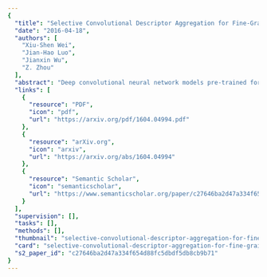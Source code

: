 ```yaml
---
{
  "title": "Selective Convolutional Descriptor Aggregation for Fine-Grained Image Retrieval",
  "date": "2016-04-18",
  "authors": [
    "Xiu-Shen Wei",
    "Jian-Hao Luo",
    "Jianxin Wu",
    "Z. Zhou"
  ],
  "abstract": "Deep convolutional neural network models pre-trained for the ImageNet classification task have been successfully adopted to tasks in other domains, such as texture description and object proposal generation, but these tasks require annotations for images in the new domain. In this paper, we focus on a novel and challenging task in the pure unsupervised setting: fine-grained image retrieval. Even with image labels, fine-grained images are difficult to classify, letting alone the unsupervised retrieval task. We propose the selective convolutional descriptor aggregation (SCDA) method. The SCDA first localizes the main object in fine-grained images, a step that discards the noisy background and keeps useful deep descriptors. The selected descriptors are then aggregated and the dimensionality is reduced into a short feature vector using the best practices we found. The SCDA is unsupervised, using no image label or bounding box annotation. Experiments on six fine-grained data sets confirm the effectiveness of the SCDA for fine-grained image retrieval. Besides, visualization of the SCDA features shows that they correspond to visual attributes (even subtle ones), which might explain SCDA’s high-mean average precision in fine-grained retrieval. Moreover, on general image retrieval data sets, the SCDA achieves comparable retrieval results with the state-of-the-art general image retrieval approaches.",
  "links": [
    {
      "resource": "PDF",
      "icon": "pdf",
      "url": "https://arxiv.org/pdf/1604.04994.pdf"
    },
    {
      "resource": "arXiv.org",
      "icon": "arxiv",
      "url": "https://arxiv.org/abs/1604.04994"
    },
    {
      "resource": "Semantic Scholar",
      "icon": "semanticscholar",
      "url": "https://www.semanticscholar.org/paper/c27646ba2d47a334f654d88fc5dbdf5db8cb9b71"
    }
  ],
  "supervision": [],
  "tasks": [],
  "methods": [],
  "thumbnail": "selective-convolutional-descriptor-aggregation-for-fine-grained-image-retrieval-thumb.jpg",
  "card": "selective-convolutional-descriptor-aggregation-for-fine-grained-image-retrieval-card.jpg",
  "s2_paper_id": "c27646ba2d47a334f654d88fc5dbdf5db8cb9b71"
}
---
```


